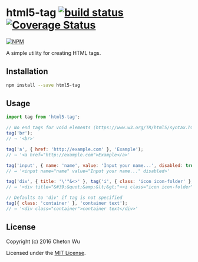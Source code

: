 # html5-tag [![build status](https://travis-ci.org/cheton/html5-tag.svg?branch=master)](https://travis-ci.org/cheton/html5-tag) [![Coverage Status](https://coveralls.io/repos/cheton/html5-tag/badge.svg)](https://coveralls.io/r/cheton/html5-tag)
[![NPM](https://nodei.co/npm/html5-tag.png?downloads=true&stars=true)](https://nodei.co/npm/html5-tag/)

A simple utility for creating HTML tags.

## Installation

```bash
npm install --save html5-tag
```

## Usage
```js
import tag from 'html5-tag';

// No end tags for void elements (https://www.w3.org/TR/html5/syntax.html#void-elements)
tag('br');
// → '<br>'

tag('a', { href: 'http://example.com' }, 'Example');
// → '<a href="http://example.com">Example</a>'

tag('input', { name: 'name', value: 'Input your name...', disabled: true });
// → '<input name="name" value="Input your name..." disabled>'

tag('div', { title: '\'"&<>' }, tag('i', { class: 'icon icon-folder' }, ''));
// → '<div title="&#39;&quot;&amp;&lt;&gt;"><i class="icon icon-folder"></i></div>'

// Defaults to 'div' if tag is not specified
tag({ class: 'container' }, 'container text');
// → '<div class="container">container text</div>'
```

## License

Copyright (c) 2016 Cheton Wu

Licensed under the [MIT License](LICENSE).
